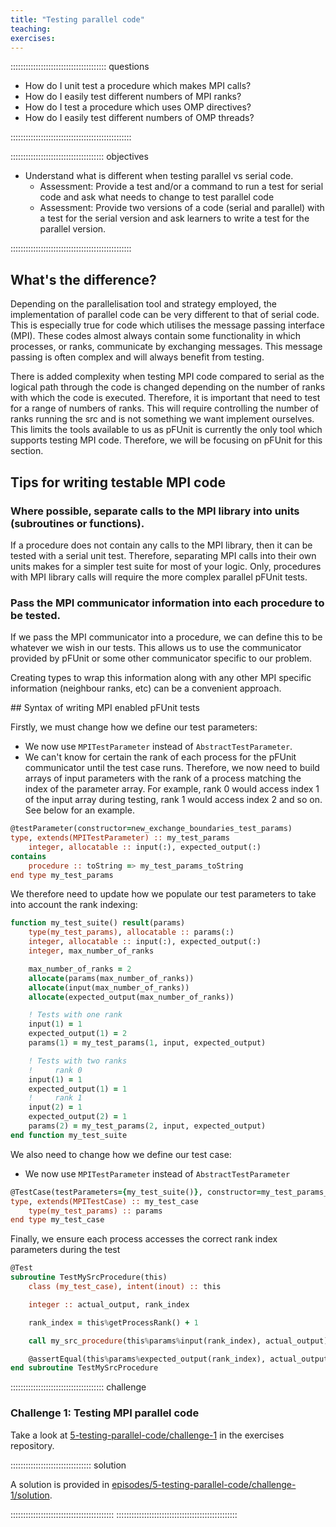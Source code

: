 ```yaml
---
title: "Testing parallel code"
teaching:
exercises:
---
```


:::::::::::::::::::::::::::::::::::::: questions 

- How do I unit test a procedure which makes MPI calls?
- How do I easily test different numbers of MPI ranks?
- How do I test a procedure which uses OMP directives?
- How do I easily test different numbers of OMP threads?

::::::::::::::::::::::::::::::::::::::::::::::::

::::::::::::::::::::::::::::::::::::: objectives

- Understand what is different when testing parallel vs serial code.
    - Assessment: Provide a test and/or a command to run a test for serial code and ask what needs to change to test parallel code
    - Assessment: Provide two versions of a code (serial and parallel) with a test for the serial version and ask learners to write a test for the parallel version.

::::::::::::::::::::::::::::::::::::::::::::::::

## What's the difference?

Depending on the parallelisation tool and strategy employed, the implementation of parallel code can be very different
to that of serial code. This is especially true for code which utilises the message passing interface (MPI). These codes
almost always contain some functionality in which processes, or ranks, communicate by exchanging messages. This message
passing is often complex and will always benefit from testing.

There is added complexity when testing MPI code compared to serial as the logical path through the code is changed
depending on the number of ranks with which the code is executed. Therefore, it is important that need to test for a
range of numbers of ranks. This will require controlling the number of ranks running the src and is not something we
want implement ourselves. This limits the tools available to us as pFUnit is currently the only tool which supports
testing MPI code. Therefore, we will be focusing on pFUnit for this section.

## Tips for writing testable MPI code

### Where possible, separate calls to the MPI library into units (subroutines or functions).

If a procedure does not contain any calls to the MPI library, then it can be tested with a serial unit test. Therefore,
separating MPI calls into their own units makes for a simpler test suite for most of your logic. Only, procedures with
MPI library calls will require the more complex parallel pFUnit tests.

### Pass the MPI communicator information into each procedure to be tested.

If we pass the MPI communicator into a procedure, we can define this to be whatever we wish in our tests. This allows us
to use the communicator provided by pFUnit or some other communicator specific to our problem.

Creating types to wrap this information along with any other MPI specific information (neighbour ranks, etc) can be a
convenient approach. 


## Syntax of writing MPI enabled pFUnit tests

Firstly, we must change how we define our test parameters:

- We now use `MPITestParameter` instead of `AbstractTestParameter`.
- We can't know for certain the rank of each process for the pFUnit communicator until the test case runs. Therefore, we
  now need to build arrays of input parameters with the rank of a process matching the index of the parameter array. For
  example, rank 0 would access index 1 of the input array during testing, rank 1 would access index 2 and so on. See below
  for an example.

```F90
@testParameter(constructor=new_exchange_boundaries_test_params)
type, extends(MPITestParameter) :: my_test_params
    integer, allocatable :: input(:), expected_output(:)
contains
    procedure :: toString => my_test_params_toString
end type my_test_params
```

We therefore need to update how we populate our test parameters to take into account the rank indexing:

```F90
function my_test_suite() result(params)
    type(my_test_params), allocatable :: params(:)
    integer, allocatable :: input(:), expected_output(:)
    integer, max_number_of_ranks

    max_number_of_ranks = 2
    allocate(params(max_number_of_ranks))
    allocate(input(max_number_of_ranks))
    allocate(expected_output(max_number_of_ranks))

    ! Tests with one rank
    input(1) = 1
    expected_output(1) = 2
    params(1) = my_test_params(1, input, expected_output)

    ! Tests with two ranks
    !     rank 0
    input(1) = 1
    expected_output(1) = 1
    !     rank 1
    input(2) = 1
    expected_output(2) = 1
    params(2) = my_test_params(2, input, expected_output)
end function my_test_suite
```

We also need to change how we define our test case:

- We now use `MPITestParameter` instead of `AbstractTestParameter`

```F90
@TestCase(testParameters={my_test_suite()}, constructor=my_test_params_to_my_test_case)
type, extends(MPITestCase) :: my_test_case
    type(my_test_params) :: params
end type my_test_case
```

Finally, we ensure each process accesses the correct rank index parameters during the test

```F90
@Test
subroutine TestMySrcProcedure(this)
    class (my_test_case), intent(inout) :: this

    integer :: actual_output, rank_index

    rank_index = this%getProcessRank() + 1

    call my_src_procedure(this%params%input(rank_index), actual_output)

    @assertEqual(this%params%expected_output(rank_index), actual_output, "Unexpected output from my_src_procedure")
end subroutine TestMySrcProcedure
```

::::::::::::::::::::::::::::::::::::: challenge 

### Challenge 1: Testing MPI parallel code

Take a look at [5-testing-parallel-code/challenge-1](https://github.com/UCL-ARC/fortran-unit-testing-exercises/tree/main/episodes/5-testing-parallel-code/challenge-1) in the exercises repository.

:::::::::::::::::::::::::::::::: solution

A solution is provided in [episodes/5-testing-parallel-code/challenge-1/solution](https://github.com/UCL-ARC/fortran-unit-testing-exercises/tree/main/episodes/5-testing-parallel-code/challenge-1/solution).

:::::::::::::::::::::::::::::::::::::::::
::::::::::::::::::::::::::::::::::::::::::::::::
